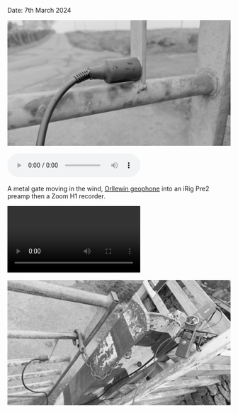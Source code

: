 Date: 7th March 2024

![20240307_sourhall_metal_gate_orllewin_geophone1](../images/20240307_sourhall_metal_gate_orllewin_geophone1.jpg)

![20240307_sourhall_metal_gate_orllewin_geophone](../audio/20240307_sourhall_metal_gate_orllewin_geophone.mp3)

A metal gate moving in the wind, [Orllewin geophone](../../../Orllewin%20geophone.md) into an iRig Pre2 preamp then a Zoom H1 recorder.

![20240307_sourhall_metal_gate](../video/20240307_sourhall_metal_gate.mov)

![20240307_sourhall_metal_gate_orllewin_geophone2](../images/20240307_sourhall_metal_gate_orllewin_geophone2.jpg)

